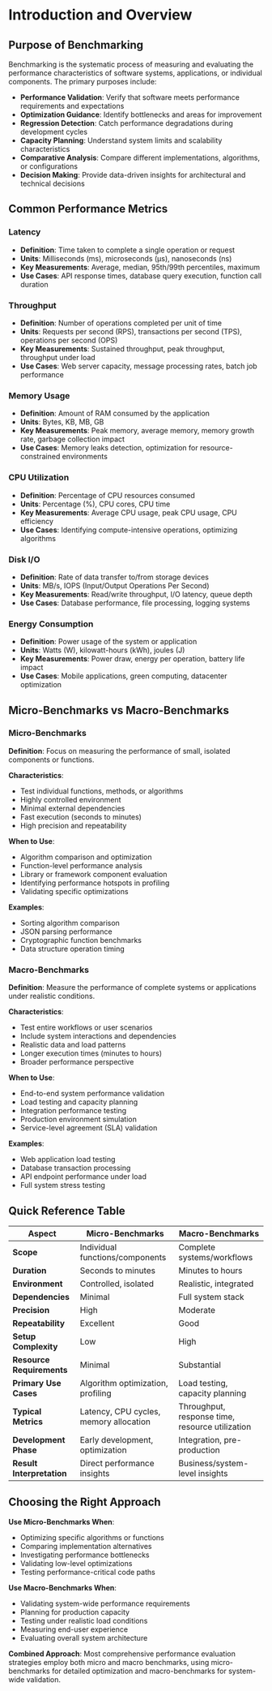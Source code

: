 # Introduction and Overview

## Purpose of Benchmarking

Benchmarking is the systematic process of measuring and evaluating the performance characteristics of software systems, applications, or individual components. The primary purposes include:

- **Performance Validation**: Verify that software meets performance requirements and expectations
- **Optimization Guidance**: Identify bottlenecks and areas for improvement
- **Regression Detection**: Catch performance degradations during development cycles
- **Capacity Planning**: Understand system limits and scalability characteristics
- **Comparative Analysis**: Compare different implementations, algorithms, or configurations
- **Decision Making**: Provide data-driven insights for architectural and technical decisions

## Common Performance Metrics

### Latency
- **Definition**: Time taken to complete a single operation or request
- **Units**: Milliseconds (ms), microseconds (μs), nanoseconds (ns)
- **Key Measurements**: Average, median, 95th/99th percentiles, maximum
- **Use Cases**: API response times, database query execution, function call duration

### Throughput
- **Definition**: Number of operations completed per unit of time
- **Units**: Requests per second (RPS), transactions per second (TPS), operations per second (OPS)
- **Key Measurements**: Sustained throughput, peak throughput, throughput under load
- **Use Cases**: Web server capacity, message processing rates, batch job performance

### Memory Usage
- **Definition**: Amount of RAM consumed by the application
- **Units**: Bytes, KB, MB, GB
- **Key Measurements**: Peak memory, average memory, memory growth rate, garbage collection impact
- **Use Cases**: Memory leaks detection, optimization for resource-constrained environments

### CPU Utilization
- **Definition**: Percentage of CPU resources consumed
- **Units**: Percentage (%), CPU cores, CPU time
- **Key Measurements**: Average CPU usage, peak CPU usage, CPU efficiency
- **Use Cases**: Identifying compute-intensive operations, optimizing algorithms

### Disk I/O
- **Definition**: Rate of data transfer to/from storage devices
- **Units**: MB/s, IOPS (Input/Output Operations Per Second)
- **Key Measurements**: Read/write throughput, I/O latency, queue depth
- **Use Cases**: Database performance, file processing, logging systems

### Energy Consumption
- **Definition**: Power usage of the system or application
- **Units**: Watts (W), kilowatt-hours (kWh), joules (J)
- **Key Measurements**: Power draw, energy per operation, battery life impact
- **Use Cases**: Mobile applications, green computing, datacenter optimization

## Micro-Benchmarks vs Macro-Benchmarks

### Micro-Benchmarks
**Definition**: Focus on measuring the performance of small, isolated components or functions.

**Characteristics**:
- Test individual functions, methods, or algorithms
- Highly controlled environment
- Minimal external dependencies
- Fast execution (seconds to minutes)
- High precision and repeatability

**When to Use**:
- Algorithm comparison and optimization
- Function-level performance analysis
- Library or framework component evaluation
- Identifying performance hotspots in profiling
- Validating specific optimizations

**Examples**:
- Sorting algorithm comparison
- JSON parsing performance
- Cryptographic function benchmarks
- Data structure operation timing

### Macro-Benchmarks
**Definition**: Measure the performance of complete systems or applications under realistic conditions.

**Characteristics**:
- Test entire workflows or user scenarios
- Include system interactions and dependencies
- Realistic data and load patterns
- Longer execution times (minutes to hours)
- Broader performance perspective

**When to Use**:
- End-to-end system performance validation
- Load testing and capacity planning
- Integration performance testing
- Production environment simulation
- Service-level agreement (SLA) validation

**Examples**:
- Web application load testing
- Database transaction processing
- API endpoint performance under load
- Full system stress testing

## Quick Reference Table

| Aspect | Micro-Benchmarks | Macro-Benchmarks |
|--------|------------------|------------------|
| **Scope** | Individual functions/components | Complete systems/workflows |
| **Duration** | Seconds to minutes | Minutes to hours |
| **Environment** | Controlled, isolated | Realistic, integrated |
| **Dependencies** | Minimal | Full system stack |
| **Precision** | High | Moderate |
| **Repeatability** | Excellent | Good |
| **Setup Complexity** | Low | High |
| **Resource Requirements** | Minimal | Substantial |
| **Primary Use Cases** | Algorithm optimization, profiling | Load testing, capacity planning |
| **Typical Metrics** | Latency, CPU cycles, memory allocation | Throughput, response time, resource utilization |
| **Development Phase** | Early development, optimization | Integration, pre-production |
| **Result Interpretation** | Direct performance insights | Business/system-level insights |

## Choosing the Right Approach

**Use Micro-Benchmarks When**:
- Optimizing specific algorithms or functions
- Comparing implementation alternatives
- Investigating performance bottlenecks
- Validating low-level optimizations
- Testing performance-critical code paths

**Use Macro-Benchmarks When**:
- Validating system-wide performance requirements
- Planning for production capacity
- Testing under realistic load conditions
- Measuring end-user experience
- Evaluating overall system architecture

**Combined Approach**:
Most comprehensive performance evaluation strategies employ both micro and macro benchmarks, using micro-benchmarks for detailed optimization and macro-benchmarks for system-wide validation.
